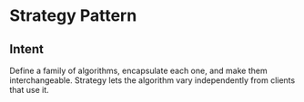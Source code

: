 # Strategy Pattern

## Intent
Define a family of algorithms, encapsulate each one, and make them interchangeable. Strategy lets the algorithm vary independently from clients that use it.